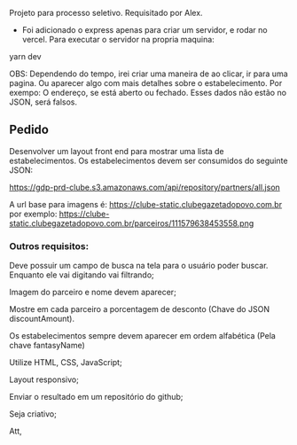 Projeto para processo seletivo.
Requisitado por Alex.
 
- Foi adicionado o express apenas para criar um servidor, e rodar no vercel.
Para executar o servidor na propria maquina:

yarn dev

OBS: Dependendo do tempo, irei criar uma maneira de ao clicar, ir para uma pagina. Ou aparecer algo com mais detalhes sobre o estabelecimento. 
Por exempo: O endereço, se está aberto ou fechado.
Esses dados não estão no JSON, será falsos.


<h2> Pedido </h2>
Desenvolver um layout front end para mostrar uma lista de estabelecimentos. Os estabelecimentos devem ser consumidos do seguinte JSON: 

https://gdp-prd-clube.s3.amazonaws.com/api/repository/partners/all.json 

A url base para imagens é: https://clube-static.clubegazetadopovo.com.br por exemplo: https://clube-static.clubegazetadopovo.com.br/parceiros/111579638453558.png 

 
 

<h3>Outros requisitos: </h3>

Deve possuir um campo de busca na tela para o usuário poder buscar. Enquanto ele vai digitando vai filtrando; 

Imagem do parceiro e nome devem aparecer; 

Mostre em cada parceiro a porcentagem de desconto (Chave do JSON discountAmount).  

Os estabelecimentos sempre devem aparecer em ordem alfabética (Pela chave fantasyName) 

Utilize HTML, CSS, JavaScript; 

Layout responsivo; 

Enviar o resultado em um repositório do github; 

Seja criativo; 

 
Att, 


